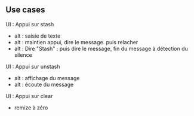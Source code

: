 ## Use cases


UI : Appui sur stash
- alt : saisie de texte
- alt : maintien appui, dire le message. puis relacher
- alt : Dire "Stash" : puis dire le message, fin du message à détection du silence

UI : Appui sur unstash
- alt : affichage du message
- alt : écoute du message

UI : Appui sur clear
- remize à zéro
